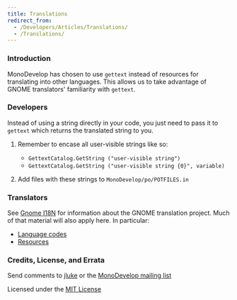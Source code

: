 ```yaml
---
title: Translations
redirect_from:
  - /Developers/Articles/Translations/
  - /Translations/
---
```


### Introduction

MonoDevelop has chosen to use `gettext` instead of resources for translating into other languages. This allows us to take advantage of GNOME translators' familiarity with `gettext`.

### Developers

Instead of using a string directly in your code, you just need to pass it to `gettext` which returns the translated string to you.

1.  Remember to encase all user-visible strings like so:
    -   `GettextCatalog.GetString ("user-visible string")`
    -   `GettextCatalog.GetString ("user-visible string {0}", variable)`

2.  Add files with these strings to `MonoDevelop/po/POTFILES.in`

### Translators

See [Gnome I18N](http://www.gnome.org/i18n/) for information about the GNOME translation project. Much of that material will also apply here. In particular:

-   [Language codes](http://lcweb.loc.gov/standards/iso639-2/englangn.html)
-   [Resources](http://developer.gnome.org/projects/gtp/resources.html)

### Credits, License, and Errata

Send comments to [jluke](mailto:jluke@cfl.rr.com) or the [MonoDevelop mailing list](mailto:monodevelop-list@lists.ximian.com)

Licensed under the [MIT License](http://opensource.org/licenses/mit-license.php)
